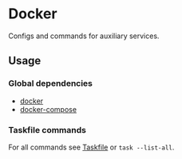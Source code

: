 # Docker

Configs and commands for auxiliary services.

## Usage

### Global dependencies

- [docker](https://docs.docker.com/engine/install/)
- [docker-compose](https://docs.docker.com/compose/install/)

### Taskfile commands

For all commands see [Taskfile](Taskfile.yaml) or `task --list-all`.
